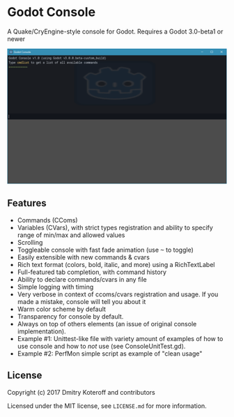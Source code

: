 # Godot Console

A Quake/CryEngine-style console for Godot. Requires a Godot 3.0-beta1 or newer

![Main Screen](https://github.com/Krakean/godot-console/blob/master/Screenshot.png)

## Features

- Commands (CComs)
- Variables (CVars), with strict types registration and ability to specify range of min/max and allowed values
- Scrolling
- Toggleable console with fast fade animation (use <kbd>~</kbd> to toggle)
- Easily extensible with new commands & cvars
- Rich text format (colors, bold, italic, and more) using a RichTextLabel
- Full-featured tab completion, with command history
- Ability to declare commands/cvars in any file
- Simple logging with timing
- Very verbose in context of ccoms/cvars registration and usage. If you made a mistake, console will tell you about it
- Warm color scheme by default
- Transparency for console by default.
- Always on top of others elements (an issue of original console implementation).
- Example #1: Unittest-like file with variety amount of examples of how to use console and how to _not_ use (see ConsoleUnitTest.gd).
- Example #2: PerfMon simple script as example of "clean usage"

## License

Copyright (c) 2017 Dmitry Koteroff and contributors

Licensed under the MIT license, see `LICENSE.md` for more information.
